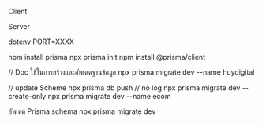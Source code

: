 Client

Server

dotenv
PORT=XXXX

npm install prisma
npx prisma init
npm install @prisma/client

// Doc ใช้ในการสร้างและอัพเดตฐานข้อมูล
npx prisma migrate dev --name huydigital

// update Scheme
npx prisma db push   // no log
npx prisma migrate dev --create-only
npx prisma migrate dev --name ecom

อัพเดต Prisma schema
npx prisma migrate dev
